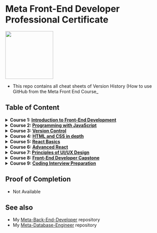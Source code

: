 # Meta Front-End Developer Professional Certificate

<img src="./meta-logo.png" width=150>

- This repo contains all cheat sheets of Version History (How to use GitHub from the Meta Front End Course_

## Table of Content

<details>
<summary><b>Course 1: </b><a href="https://github.com/ginny100/Meta-Front-End-Developer/tree/master/Course%201%20-%20Introduction%20to%20Front-End%20Development"><b>Introduction to Front-End Development</b></a></summary>

  * Week 1: [Get started with web development](https://github.com/ginny100/Meta-Front-End-Developer/tree/master/Course%201%20-%20Introduction%20to%20Front-End%20Development/Week%201%20-%20Get%20started%20with%20web%20development)
  * Week 2: [Introduction to HTML and CSS](https://github.com/ginny100/Meta-Front-End-Developer/tree/master/Course%201%20-%20Introduction%20to%20Front-End%20Development/Week%202%20-%20Introduction%20to%20HTML%20and%20CSS)
  * Week 3: [UI Frameworks](https://github.com/ginny100/Meta-Front-End-Developer/tree/master/Course%201%20-%20Introduction%20to%20Front-End%20Development/Week%203%20-%20UI%20Frameworks)
  * Week 4: [End-of-Course Graded Assessment](https://github.com/ginny100/Meta-Front-End-Developer/tree/master/Course%201%20-%20Introduction%20to%20Front-End%20Development/Week%204%20-%20End-of-Course%20Graded%20Assessment)
</details>

<details>
<summary><b>Course 2: </b><a href="https://github.com/ginny100/Meta-Front-End-Developer/tree/master/Course%202%20-%20Programming%20with%20JavaScript"><b>Programming with JavaScript</b></a></summary>

  * Week 1: [Introduction to Javascript](https://github.com/ginny100/Meta-Front-End-Developer/tree/master/Course%202%20-%20Programming%20with%20JavaScript/Week%201%20-%20Introduction%20to%20Javascript)
  * Week 2: [The Building Blocks of a Program](https://github.com/ginny100/Meta-Front-End-Developer/tree/master/Course%202%20-%20Programming%20with%20JavaScript/Week%202%20-%20The%20Building%20Blocks%20of%20a%20Program)
  * Week 3: [Programming Paradigms](https://github.com/ginny100/Meta-Front-End-Developer/tree/master/Course%202%20-%20Programming%20with%20JavaScript/Week%203%20-%20Programming%20Paradigms)
  * Week 4: [Testing](https://github.com/ginny100/Meta-Front-End-Developer/tree/master/Course%202%20-%20Programming%20with%20JavaScript/Week%204%20-%20Testing)
  * Week 5: [End-of-Course Graded Assessment](https://github.com/ginny100/Meta-Front-End-Developer/tree/master/Course%202%20-%20Programming%20with%20JavaScript/Week%205%20-%20End-of-Course%20Graded%20Assessment)
</details>

<details>
<summary><b>Course 3: </b><a href="https://github.com/ginny100/Meta-Front-End-Developer/tree/master/Course%203%20-%20Version%20Control"><b>Version Control</b></a></summary>

  * Week 1: [Software collaboration](https://github.com/ginny100/Meta-Front-End-Developer/tree/master/Course%203%20-%20Version%20Control/Week%201%20-%20Software%20collaboration)
  * Week 2: [Command Line](https://github.com/ginny100/Meta-Front-End-Developer/tree/master/Course%203%20-%20Version%20Control/Week%202%20-%20Command%20Line)
  * Week 3: [Working with Git](https://github.com/ginny100/Meta-Front-End-Developer/tree/master/Course%203%20-%20Version%20Control/Week%203%20-%20Working%20with%20Git)
  * Week 4: [Graded Assessment](https://github.com/ginny100/Meta-Front-End-Developer/tree/master/Course%203%20-%20Version%20Control/Week%204%20-%20Graded%20Assessment)
</details>

<details>
<summary><b>Course 4: </b><a href="https://github.com/ginny100/Meta-Front-End-Developer/tree/master/Course%204%20-%20HTML%20and%20CSS%20in%20depth"><b>HTML and CSS in depth</b></a></summary>

  * Week 1: [HTML in depth](https://github.com/ginny100/Meta-Front-End-Developer/tree/master/Course%204%20-%20HTML%20and%20CSS%20in%20depth/Week%201%20-%20HTML%20in%20depth)
  * Week 2: [Interactive CSS](https://github.com/ginny100/Meta-Front-End-Developer/tree/master/Course%204%20-%20HTML%20and%20CSS%20in%20depth/Week%202%20-%20Interactive%20CSS)
  * Week 3: [Graded Assessment](https://github.com/ginny100/Meta-Front-End-Developer/tree/master/Course%204%20-%20HTML%20and%20CSS%20in%20depth/Week%203%20-%20Graded%20Assessment)
</details>

<details>
<summary><b>Course 5: </b><a href="https://github.com/ginny100/Meta-Front-End-Developer/tree/master/Course%205%20-%20React%20Basics"><b>React Basics</b></a></summary>

  * Week 1: [React Components](https://github.com/ginny100/Meta-Front-End-Developer/tree/master/Course%205%20-%20React%20Basics/Week%201%20-%20React%20Components)
  * Week 2: [Data and State](https://github.com/ginny100/Meta-Front-End-Developer/tree/master/Course%205%20-%20React%20Basics/Week%202%20-%20Data%20and%20State)
  * Week 3: [Navigation, Updating and Assets in React.js](https://github.com/ginny100/Meta-Front-End-Developer/tree/master/Course%205%20-%20React%20Basics/Week%203%20-%20Navigation%2C%20Updating%20and%20Assets%20in%20React.js)
  * Week 4: [Your first React app](https://github.com/ginny100/Meta-Front-End-Developer/tree/master/Course%205%20-%20React%20Basics/Week%204%20-%20Your%20first%20React%20app)
</details>

<details>
<summary><b>Course 6: </b><a href="https://github.com/ginny100/Meta-Front-End-Developer/tree/master/Course%206%20-%20Advanced%20React"><b>Advanced React</b></a></summary>

  * Week 1: [Components](https://github.com/ginny100/Meta-Front-End-Developer/tree/master/Course%206%20-%20Advanced%20React/Week%201%20-%20Components)
  * Week 2: [React Hooks and Custom Hooks](https://github.com/ginny100/Meta-Front-End-Developer/tree/master/Course%206%20-%20Advanced%20React/Week%202%20-%20React%20Hooks%20and%20Custom%20Hooks)
  * Week 3: [JSX and testing](https://github.com/ginny100/Meta-Front-End-Developer/tree/master/Course%206%20-%20Advanced%20React/Week%203%20-%20JSX%20and%20testing)
  * Week 4: [Final project](https://github.com/ginny100/Meta-Front-End-Developer/tree/master/Course%206%20-%20Advanced%20React/Week%204%20-%20Final%20project)
</details>

<details>
<summary><b>Course 7: </b><a href="https://github.com/ginny100/Meta-Front-End-Developer/tree/master/Course%207%20-%20Principles%20of%20UX-UI%20Design"><b>Principles of UI/UX Design</b></a></summary>

  * Week 1: [Introduction to UX and UI design](https://github.com/ginny100/Meta-Front-End-Developer/tree/master/Course%207%20-%20Principles%20of%20UX-UI%20Design/Week%201%20-%20Introduction%20to%20UX%20and%20UI%20design)
  * Week 2: [Evaluating interactive design](https://github.com/ginny100/Meta-Front-End-Developer/tree/master/Course%207%20-%20Principles%20of%20UX-UI%20Design/Week%202%20-%20Evaluating%20interactive%20design)
  * Week 3: [Applied Design Fundamentals](https://github.com/ginny100/Meta-Front-End-Developer/tree/master/Course%207%20-%20Principles%20of%20UX-UI%20Design/Week%203%20-%20Applied%20Design%20Fundamentals)
  * Week 4: [Designing your UI](https://github.com/ginny100/Meta-Front-End-Developer/tree/master/Course%207%20-%20Principles%20of%20UX-UI%20Design/Week%204%20-%20Designing%20your%20UI)
  * Week 5: 
</details>

<details>
<summary><b>Course 8: </b><a href="https://www.coursera.org/learn/meta-front-end-developer-capstone?specialization=meta-front-end-developer"><b>Front-End Developer Capstone</b></a></summary>

  * Week 1: 
  * Week 2: 
  * Week 3: 
  * Week 4: 
  * Week 5: 
</details>

<details>
<summary><b>Course 9: </b><a href="https://www.coursera.org/learn/coding-interview-preparation?specialization=meta-front-end-developer"><b>Coding Interview Preparation</b></a></summary>

  * Week 1: 
  * Week 2: 
  * Week 3: 
  * Week 4: 
  * Week 5: 
</details>

## Proof of Completion

- Not Available

## See also

- My [Meta-Back-End-Developer](https://github.com/ginny100/Meta-Back-End-Developer) repository
- My [Meta-Database-Engineer](https://github.com/ginny100/Meta-Database-Engineer) repository
